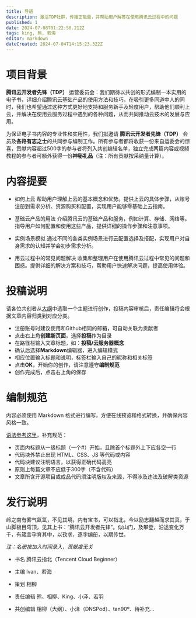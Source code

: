 ```yaml
---
title: 导语
description: 激活TDP社群，传播正能量，并帮助用户解答在使用腾讯云过程中的问题
published: 1
date: 2024-07-08T01:22:50.212Z
tags: king, 熊, 若海
editor: markdown
dateCreated: 2024-07-04T14:15:23.322Z
---
```


# 项目背景

**腾讯云开发者先锋（TDP）** 运营委员会：我们期待以共创的形式编制一本实用的电子书，详细介绍腾讯云基础产品的使用方法和技巧。在吸引更多同道中人的同时，我们也希望通过这种方式更好地支持和服务新手及轻度用户，帮助他们顺利上云，并解决在使用云服务过程中遇到的各种问题，从而共同推动云技术的发展与应用。

为保证电子书内容的专业性和实用性，我们拟邀请 **腾讯云开发者先锋（TDP）** 会员及**各路有志之士**的共同参与编制工作。所有参与者都将收获一份来自运委会的惊喜，贡献内容超过500字的参与者将列入共创编辑名单，独立完成两篇内容或视频教程的参与者可额外获得一份**神秘礼品**（注：所有贡献按采纳量计算）。

# 内容提要

- 如何上云
帮助用户理解上云的基本概念和优势。提供上云的具体步骤，从账号注册到需求分析、资源购买和配置，实现用户能够零基础上云指南。

- 基础云产品的用法
介绍腾讯云的基础产品和服务，例如计算、存储、网络等。指导用户如何配置和使用这些产品，提供详细的操作步骤和注意事项。

- 实例场景模拟
通过不同的各类实例场景进行云配置选择及搭配，实现用户对自身需求的认知并学会初步需求分析。

- 用云过程中的常见问题解决
收集和整理用户在使用腾讯云过程中常见的问题和困惑。提供详细的解决方案和技巧，帮助用户快速解决问题，提高使用体验。

# 投稿说明

请各位共创者从[大纲](/zh/大纲)中选取一个主题进行创作，投稿内容审核后，责任编辑将会根据文章内容归类到对应分类。

- 注册账号时建议使用和Github相同的邮箱，可自动关联为贡献者
- 点击右上角**创建新页面**，选择**投稿**作为目录
- 在路径栏输入文章标题，如：**投稿/云服务器概念**
- 确认后选择**Markdown**编辑器，进入编辑模式
- 相应位置输入标题和说明，标签栏输入自己的昵称和相关标签
- 点击**OK**，开始你的创作，请注意遵守**编制规范**
- 创作完成后，点击右上角的保存

# 编制规范

内容必须使用 Markdown 格式进行编写，方便在线预览和格式转换，并确保内容风格一致。

[语法参考这里](https://docs.requarks.io/editors/markdown)，补充规范：

- 页面内标题从一级标题（一个#）开始，且除首个标题外上下应各空一行
- 代码块外禁止出现 HTML、CSS、JS 等代码或内容
- 代码块建议注明语言，以获得正确代码高亮
- 原则上每篇文章不应低于300字（不含代码）
- 文章所含开源项目或成品代码须注明版权及来源，不得涉及违法及破解类资源

# 发行说明

岭之南有雾气氤氲，不见其境，内有宝书，可以指北，今以励志翻越而求其真，于山脚极目穹顶，见其上书：“腾讯云开发者先锋”。似山门，及攀登，沿途变化万千，有箴言孕育其中，以孜求，逐字编册，以期传世。

*注：名册按加入时间录入，贡献度无关*

- 书名
腾讯云指北（Tencent Cloud Beginner）

- 主编
lvan、若海

- 策划
相柳

- 责任编辑
熊、相柳、King、小泽、若羽

- 共创编辑
相柳（大纲）、小泽（DNSPod）、tan90º、待补充...
